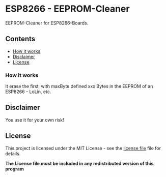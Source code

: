 # ESP8266 - EEPROM-Cleaner
EEPROM-Cleaner for ESP8266-Boards.

## Contents
- [How it works](#how-it-works)
- [Disclaimer](#disclaimer)
- [License](#license)

### How it works

It erase the first, with maxByte defined xxx Bytes in the EEPROM of an ESP8266 - LoLin, etc.   


## Disclaimer

You use it for your own risk!  



## License

This project is licensed under the MIT License - see the [license file](LICENSE) file for details.

**The License file must be included in any redistributed version of this program**

